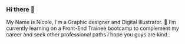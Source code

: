 ### Hi there 👋
My Name is Nicole, I'm a Graphic designer and Digital Illustrator.
🌱 I’m currently learning on a Front-End Trainee bootcamp to complement my career and seek other professional paths
I hope you guys are kind..
<!--
**Zhainy/zhainy** is a ✨ _special_ ✨ repository because its `README.md` (this file) appears on your GitHub profile.

Here are some ideas to get you started:

- 🔭 I’m currently working on ...
- 🌱 I’m currently learning ...
- 👯 I’m looking to collaborate on ...
- 🤔 I’m looking for help with ...
- 💬 Ask me about ...
- 📫 How to reach me: ...
- 😄 Pronouns: ...
- ⚡ Fun fact: ...
-->
